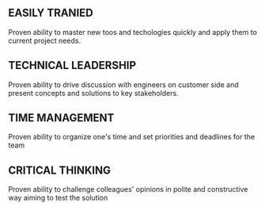 
## EASILY TRANIED 
Proven ability to master new toos and techologies quickly and apply them to current project needs.

## TECHNICAL LEADERSHIP
Proven ability to drive discussion with engineers on customer side and present concepts and solutions to key stakeholders.

## TIME MANAGEMENT
Proven ability to organize one's time and set priorities and
deadlines for the team

## CRITICAL THINKING
Proven ability to challenge colleagues' opinions in polite and 
constructive way aiming to test the solution
